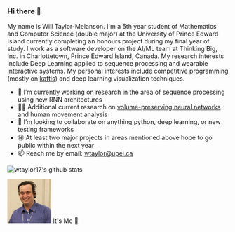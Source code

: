 ### Hi there 👋

My name is Will Taylor-Melanson. I'm a 5th year student of Mathematics and Computer Science
(double major) at the University of Prince Edward Island currently completing an
honours project during my final year of study. I work as a software developer
on the AI/ML team at Thinking Big, Inc. in Charlottetown, Prince Edward Island, Canada.
My research interests include Deep Learning applied to sequence processing and wearable interactive systems.
My personal interests include competitive programming (mostly on [kattis](https://open.kattis.com/)) and
deep learning visualization techniques.

- 🔭   I’m currently working on research in the area of sequence processing using new RNN architectures
- 🤖🚶 Additional current research on [volume-preserving neural networks](https://github.com/wtaylor17/vpnn-tf2) and human movement analysis
- 👯   I’m looking to collaborate on anything python, deep learning, or new testing frameworks
- ㊙️   At least two major projects in areas mentioned above hope to go public within the next year
- 📫   Reach me by email: wtaylor@upei.ca


![wtaylor17's github stats](https://github-readme-stats.vercel.app/api?username=wtaylor17&show_icons=true&count_private=true)

<img src="image1.png" width="100" height="100"> It's Me 🦔
